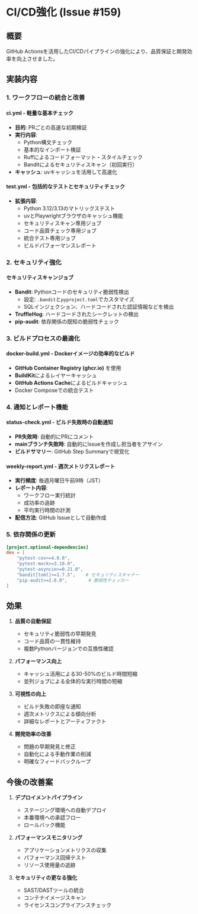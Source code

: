 # CI/CD強化 (Issue #159)

## 概要
GitHub Actionsを活用したCI/CDパイプラインの強化により、品質保証と開発効率を向上させました。

## 実装内容

### 1. ワークフローの統合と改善

#### ci.yml - 軽量な基本チェック
- **目的**: PRごとの高速な初期検証
- **実行内容**:
  - Python構文チェック
  - 基本的なインポート検証
  - Ruffによるコードフォーマット・スタイルチェック
  - Banditによるセキュリティスキャン（初回実行）
- **キャッシュ**: uvキャッシュを活用して高速化

#### test.yml - 包括的なテストとセキュリティチェック
- **拡張内容**:
  - Python 3.12/3.13のマトリックステスト
  - uvとPlaywrightブラウザのキャッシュ機能
  - セキュリティスキャン専用ジョブ
  - コード品質チェック専用ジョブ
  - 統合テスト専用ジョブ
  - ビルドパフォーマンスレポート

### 2. セキュリティ強化

#### セキュリティスキャンジョブ
- **Bandit**: Pythonコードのセキュリティ脆弱性検出
  - 設定: `.bandit`と`pyproject.toml`でカスタマイズ
  - SQLインジェクション、ハードコードされた認証情報などを検出
- **TruffleHog**: ハードコードされたシークレットの検出
- **pip-audit**: 依存関係の既知の脆弱性チェック

### 3. ビルドプロセスの最適化

#### docker-build.yml - Dockerイメージの効率的なビルド
- **GitHub Container Registry (ghcr.io)** を使用
- **BuildKit**によるレイヤーキャッシュ
- **GitHub Actions Cache**によるビルドキャッシュ
- Docker Composeでの統合テスト

### 4. 通知とレポート機能

#### status-check.yml - ビルド失敗時の自動通知
- **PR失敗時**: 自動的にPRにコメント
- **mainブランチ失敗時**: 自動的にIssueを作成し担当者をアサイン
- **ビルドサマリー**: GitHub Step Summaryで視覚化

#### weekly-report.yml - 週次メトリクスレポート
- **実行頻度**: 毎週月曜日午前9時（JST）
- **レポート内容**:
  - ワークフロー実行統計
  - 成功率の追跡
  - 平均実行時間の計測
- **配信方法**: GitHub Issueとして自動作成

### 5. 依存関係の更新

```toml
[project.optional-dependencies]
dev = [
    "pytest-cov>=4.0.0",
    "pytest-mock>=3.10.0",
    "pytest-asyncio>=0.21.0",
    "bandit[toml]>=1.7.5",    # セキュリティスキャナー
    "pip-audit>=2.6.0",        # 脆弱性チェッカー
]
```

## 効果

1. **品質の自動保証**
   - セキュリティ脆弱性の早期発見
   - コード品質の一貫性維持
   - 複数Pythonバージョンでの互換性確認

2. **パフォーマンス向上**
   - キャッシュ活用による30-50%のビルド時間短縮
   - 並列ジョブによる全体的な実行時間の短縮

3. **可視性の向上**
   - ビルド失敗の即座な通知
   - 週次メトリクスによる傾向分析
   - 詳細なレポートとアーティファクト

4. **開発効率の改善**
   - 問題の早期発見と修正
   - 自動化による手動作業の削減
   - 明確なフィードバックループ

## 今後の改善案

1. **デプロイメントパイプライン**
   - ステージング環境への自動デプロイ
   - 本番環境への承認フロー
   - ロールバック機能

2. **パフォーマンスモニタリング**
   - アプリケーションメトリクスの収集
   - パフォーマンス回帰テスト
   - リソース使用量の追跡

3. **セキュリティの更なる強化**
   - SAST/DASTツールの統合
   - コンテナイメージスキャン
   - ライセンスコンプライアンスチェック
